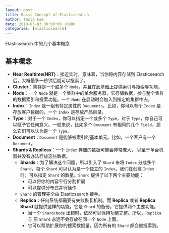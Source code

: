 ```yaml
---
layout: post
title: Basic Concept of Elasticsearch
author: Tesla Lee
date: 2018-05-03 00:00:00 +0800
categories: [elasticsearch]
---
```


Elasticsearch 中的几个基本概念

<!--more-->

## 基本概念

* **Near Realtime(NRT)**：接近实时，意味着，当你将内容存储到 Elasticsearch 后，大概最多一秒钟后就可以搜索了。
* **Cluster**：集群是一个或多个 `Node`，并且在此基础上提供索引与搜索等功能。
* **Node**：一个 `Node` 就是一个集群中的单台服务器，它存储数据，参与整个集群的数据索引和搜索功能。一个 `Node` 在启动时会加入到指定的集群中去。
* **Index**：`Index` 是一组有特定属性的 `Documents`。比如，你可以有个 `Index` 是存放客户数据的，一个 `Index` 是存放产品目录。
* **Type**：对于一个 `Index`，你可以指定一个或多个 `Type`，对于 `Type`，你自己可以赋予它任何意义。一般来说，比如多个 `Document` 有相同的几个 `Field`，那么它们可以认为是一个 `Type`。
* **Document**：`Document` 是能够被索引的基本单元。比如，一个客户有一个 `Document`。
* **Shards & Replicas**：一个 `Index` 存储的数据可能会非常庞大， 以至于单台机器并没有办法存放这些数据。
  - **Shards**：为了解决这个问题，所以引入了 `Shard` 来将 `Index` 分成多个 `Shard`，每个 `Shard` 可以认为是一个独立的 `Index`。我们在创建 `Index` 时，可以指定 `Shard` 的数量。`Shard` 提供了以下两个主要功能：
    - 可以将你的内容平行分割扩展
    - 可以提供分布式并行操作
  - `Shard` 的管理完全由 Elasticsearch 接手。
  - **Replica**：任何系统都需要有失败恢复机制。而 **Replica** 或者 **Replica Shard** 就提供这样的功能，它是 `Shard` 的备份。它提供两个主要功能。
    - 当一个 `Shard/Node` 出错时，依然可以保持功能完整。所以，`Replica` 与 原 `Shard` 永远不会存放在同一个 `Node` 上面。
    - 它可以帮助扩展你的搜索数据量，因为所有的 `Shard` 都会被搜索到。
